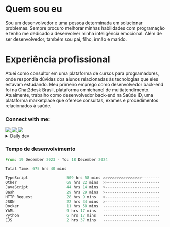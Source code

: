# Quem sou eu
Sou um desenvolvedor e uma pessoa determinada em solucionar problemas. Sempre procuro melhorar minhas habilidades com programação e tenho me dedicado a desenvolver minha inteligência emocional. Além de ser desenvolvedor, também sou pai, filho, irmão e marido.

# Experiência profissional
Atuei como consultor em uma plataforma de cursos para programadores, onde respondia dúvidas dos alunos relacionadas às tecnologias que eles estavam estudando.
Meu primeiro emprego como desenvolvedor back-end foi na Chat2desk Brasil, plataforma omnichanel de multiatendimento.
Atualmente, trabalho como desenvolvedor back-end na Saúde iD, uma plataforma marketplace que oferece consultas, exames e procedimentos relacionados à saúde.

### Connect with me:
<a href="https://www.linkedin.com/in/theusmoreira" target="_blank" >
<img src="https://img.shields.io/badge/linkedin-%230077B5.svg?&style=for-the-badge&logo=linkedin&logoColor=white ">
</a>
<a href="https://www.instagram.com/matheus.s.moreira/" target="_blank">
<img src="https://img.shields.io/badge/instagram-%23E4405F.svg?&style=for-the-badge&logo=instagram&logoColor=white">
</a>
<a href="mailto:matheussm301@gmail.com"  target="_blank">
<img src="https://img.shields.io/badge/gmail-%23E4405F.svg?&style=for-the-badge&logo=gmail&logoColor=white">
</a>


<details>
  <summary>Daily dev </summary>
<p>
  <a href="https://app.daily.dev/matheussantos"><img src="https://github.com/matheus-santos-moreira/matheus-santos-moreira/blob/master/devcard.svg" width="200" alt="Matheus Santos's Dev Card"/></a>
 </p>
</details>

<h3>Tempo de desenvolvimento</h3>

<!--START_SECTION:waka-->

```rust
From: 19 December 2023 - To: 18 December 2024

Total Time: 675 hrs 40 mins

TypeScript                 509 hrs 58 mins >>>>>>>>>>>>>>>>>--------   68.54 %
Other                      68 hrs 22 mins  >>-----------------------   09.19 %
JavaScript                 44 hrs 14 mins  >------------------------   05.95 %
Bash                       29 hrs 29 mins  >------------------------   03.96 %
HTTP Request               28 hrs 9 mins   >------------------------   03.78 %
JSON                       22 hrs 34 mins  >------------------------   03.03 %
Docker                     11 hrs 58 mins  -------------------------   01.61 %
YAML                       9 hrs 17 mins   -------------------------   01.25 %
Python                     6 hrs 17 mins   -------------------------   00.85 %
EJS                        2 hrs 37 mins   -------------------------   00.35 %
```

<!--END_SECTION:waka-->
